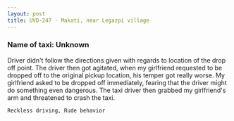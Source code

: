```yaml
---
layout: post
title: UVD-247 - Makati, near Legazpi village
---
```


### Name of taxi: Unknown

Driver didn't follow the directions given with regards to location of the drop off point. 
The driver then got agitated, when my girlfriend requested to be dropped off to the original pickup location, his temper got really worse. My girlfriend asked to be dropped off immediately, fearing that the driver might do something even dangerous. The taxi driver then grabbed my girlfriend's arm and threatened to crash the taxi.

```Reckless driving, Rude behavior```

